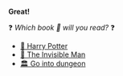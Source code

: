  **Great!** 

❓ *Which book 📖 will you read?* ❓

- [📖 Harry Potter](../0/0-DDA.md)
- [👥 The Invisible Man](../WIP.md)
- [🏛 Go into dungeon](../1/1.md)
